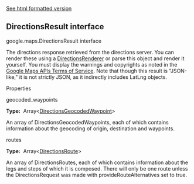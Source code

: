[See html formatted version](https://huasofoundries.github.io/google-maps-documentation/DirectionsResult.html)


DirectionsResult interface
--------------------------

google.maps.DirectionsResult interface

The directions response retrieved from the directions server. You can render these using a [DirectionsRenderer](https://github.com/amenadiel/google-maps-documentation/blob/master/docs/DirectionsRenderer.md) or parse this object and render it yourself. You must display the warnings and copyrights as noted in the [Google Maps APIs Terms of Service](https://developers.google.com/maps/terms). Note that though this result is "JSON-like," it is not strictly JSON, as it indirectly includes LatLng objects.

Properties

geocoded\_waypoints

**Type:**  Array<[DirectionsGeocodedWaypoint](https://github.com/amenadiel/google-maps-documentation/blob/master/docs/DirectionsGeocodedWaypoint.md)\>

An array of DirectionsGeocodedWaypoints, each of which contains information about the geocoding of origin, destination and waypoints.

routes

**Type:**  Array<[DirectionsRoute](https://github.com/amenadiel/google-maps-documentation/blob/master/docs/DirectionsRoute.md)\>

An array of DirectionsRoutes, each of which contains information about the legs and steps of which it is composed. There will only be one route unless the DirectionsRequest was made with provideRouteAlternatives set to true.